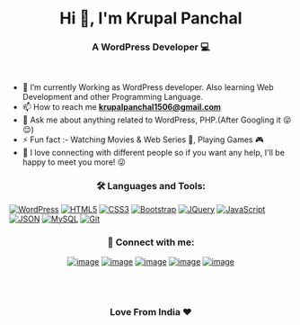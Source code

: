 <h1 align="center">Hi 👋, I'm Krupal Panchal</h1>
<h3 align="center">A WordPress Developer 💻</h3>

<br>


- 🌱 I’m currently Working as WordPress developer. Also learning Web Development and other Programming Language.
- 📫 How to reach me **krupalpanchal1506@gmail.com**
- 💬 Ask me about anything related to WordPress, PHP.(After Googling it 😜😌)
- ⚡ Fun fact :-  Watching  Movies & Web Series  🎥,  Playing Games 🎮
- 💬 I love connecting with different people so if you want any help, I'll be happy to meet you more! 😜

<h3 align="center">🛠 Languages and Tools:</h3>

[![WordPress](https://img.shields.io/badge/-WordPress-blue?style=for-the-badge&logo=wordpress&link=https://github.com/krupal-panchal)](https://github.com/krupal-panchal) 
[![HTML5](https://img.shields.io/badge/-HTML5-E34F26?style=for-the-badge&logo=html5&logoColor=white&link=https://github.com/krupal-panchal)](https://github.com/krupal-panchal) 
[![CSS3](https://img.shields.io/badge/-CSS3-1572B6?style=for-the-badge&logo=css3&link=https://github.com/krupal-panchal)](https://github.com/krupal-panchal) 
[![Bootstrap](https://img.shields.io/badge/-Bootstrap-563D7C?style=for-the-badge&logo=bootstrap&link=https://github.com/krupal-panchal)](https://github.com/krupal-panchal) 
[![JQuery](https://img.shields.io/badge/-JQuery-blue?style=for-the-badge&logo=jquery&link=https://github.com/krupal-panchal)](https://github.com/krupal-panchal) 
[![JavaScript](https://img.shields.io/badge/-JavaScript-black?style=for-the-badge&logo=javascript&link=https://github.com/krupal-panchal)](https://github.com/krupal-panchal) 
[![JSON](https://img.shields.io/badge/-json-02569B?style=for-the-badge&logo=json&link=https://github.com/krupal-panchal)](https://github.com/krupal-panchal)
[![MySQL](https://img.shields.io/badge/-MySQL-black?style=for-the-badge&logo=mysql&link=https://github.com/krupal-panchal)](https://github.com/krupal-panchal)
[![Git](https://img.shields.io/badge/-Git-black?style=for-the-badge&logo=git&link=https://github.com/krupal-panchal)](https://github.com/krupal-panchal) 


<h3 align="center">📧 Connect with me:</h3>
<div align="center">
 
[![image](https://img.shields.io/badge/-WordPress-blue?style=for-the-badge&logo=wordpress&logoColor=white)](https://profiles.wordpress.org/krupalpanchal/) 
[![image](https://img.shields.io/badge/LinkedIn-0077B5?style=for-the-badge&logo=linkedin&logoColor=white)](https://www.linkedin.com/in/krupalpanchal/)
[![image](https://img.shields.io/badge/Gmail-D14836?style=for-the-badge&logo=gmail&logoColor=white)](mailto:krupalpanchal1506@gmail.com)
[![image](https://img.shields.io/badge/Instagram-E4405F?style=for-the-badge&logo=instagram&logoColor=white)](https://www.instagram.com/krupal.panchal.11/)
[![image](https://img.shields.io/badge/Twitter-1DA1F2?style=for-the-badge&logo=twitter&logoColor=white)](https://twitter.com/krupalpanchal11)
</div>

<br>
<br>

<h3 align="center">Love From India ❤️</h3>